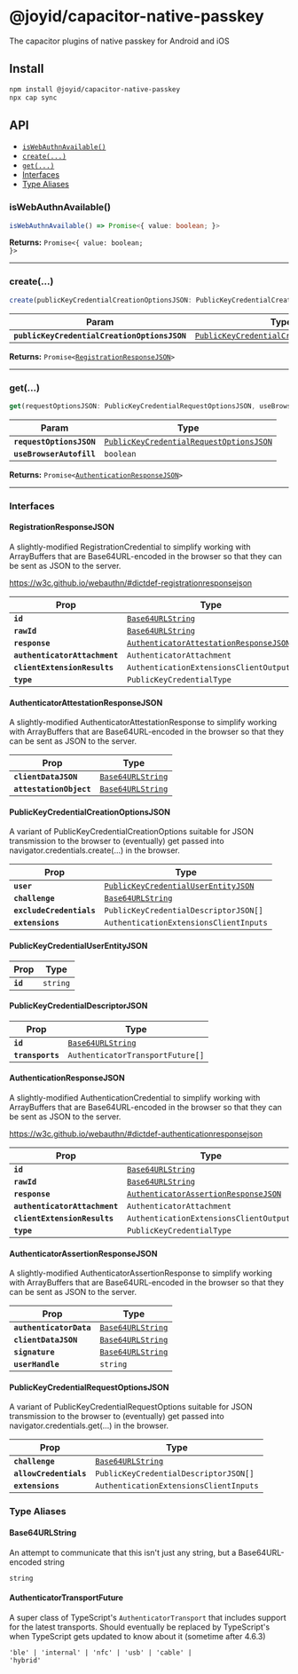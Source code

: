 # @joyid/capacitor-native-passkey

The capacitor plugins of native passkey for Android and iOS

## Install

```bash
npm install @joyid/capacitor-native-passkey
npx cap sync
```

## API

<docgen-index>

* [`isWebAuthnAvailable()`](#iswebauthnavailable)
* [`create(...)`](#create)
* [`get(...)`](#get)
* [Interfaces](#interfaces)
* [Type Aliases](#type-aliases)

</docgen-index>

<docgen-api>
<!--Update the source file JSDoc comments and rerun docgen to update the docs below-->

### isWebAuthnAvailable()

```typescript
isWebAuthnAvailable() => Promise<{ value: boolean; }>
```

**Returns:** <code>Promise&lt;{ value: boolean; }&gt;</code>

--------------------


### create(...)

```typescript
create(publicKeyCredentialCreationOptionsJSON: PublicKeyCredentialCreationOptionsJSON) => Promise<RegistrationResponseJSON>
```

| Param                                        | Type                                                                                                      |
| -------------------------------------------- | --------------------------------------------------------------------------------------------------------- |
| **`publicKeyCredentialCreationOptionsJSON`** | <code><a href="#publickeycredentialcreationoptionsjson">PublicKeyCredentialCreationOptionsJSON</a></code> |

**Returns:** <code>Promise&lt;<a href="#registrationresponsejson">RegistrationResponseJSON</a>&gt;</code>

--------------------


### get(...)

```typescript
get(requestOptionsJSON: PublicKeyCredentialRequestOptionsJSON, useBrowserAutofill?: boolean | undefined) => Promise<AuthenticationResponseJSON>
```

| Param                    | Type                                                                                                    |
| ------------------------ | ------------------------------------------------------------------------------------------------------- |
| **`requestOptionsJSON`** | <code><a href="#publickeycredentialrequestoptionsjson">PublicKeyCredentialRequestOptionsJSON</a></code> |
| **`useBrowserAutofill`** | <code>boolean</code>                                                                                    |

**Returns:** <code>Promise&lt;<a href="#authenticationresponsejson">AuthenticationResponseJSON</a>&gt;</code>

--------------------


### Interfaces


#### RegistrationResponseJSON

A slightly-modified RegistrationCredential to simplify working with ArrayBuffers that
are Base64URL-encoded in the browser so that they can be sent as JSON to the server.

https://w3c.github.io/webauthn/#dictdef-registrationresponsejson

| Prop                          | Type                                                                                                  |
| ----------------------------- | ----------------------------------------------------------------------------------------------------- |
| **`id`**                      | <code><a href="#base64urlstring">Base64URLString</a></code>                                           |
| **`rawId`**                   | <code><a href="#base64urlstring">Base64URLString</a></code>                                           |
| **`response`**                | <code><a href="#authenticatorattestationresponsejson">AuthenticatorAttestationResponseJSON</a></code> |
| **`authenticatorAttachment`** | <code>AuthenticatorAttachment</code>                                                                  |
| **`clientExtensionResults`**  | <code>AuthenticationExtensionsClientOutputs</code>                                                    |
| **`type`**                    | <code>PublicKeyCredentialType</code>                                                                  |


#### AuthenticatorAttestationResponseJSON

A slightly-modified AuthenticatorAttestationResponse to simplify working with ArrayBuffers that
are Base64URL-encoded in the browser so that they can be sent as JSON to the server.

| Prop                    | Type                                                        |
| ----------------------- | ----------------------------------------------------------- |
| **`clientDataJSON`**    | <code><a href="#base64urlstring">Base64URLString</a></code> |
| **`attestationObject`** | <code><a href="#base64urlstring">Base64URLString</a></code> |


#### PublicKeyCredentialCreationOptionsJSON

A variant of PublicKeyCredentialCreationOptions suitable for JSON transmission to the browser to
(eventually) get passed into navigator.credentials.create(...) in the browser.

| Prop                     | Type                                                                                            |
| ------------------------ | ----------------------------------------------------------------------------------------------- |
| **`user`**               | <code><a href="#publickeycredentialuserentityjson">PublicKeyCredentialUserEntityJSON</a></code> |
| **`challenge`**          | <code><a href="#base64urlstring">Base64URLString</a></code>                                     |
| **`excludeCredentials`** | <code>PublicKeyCredentialDescriptorJSON[]</code>                                                |
| **`extensions`**         | <code>AuthenticationExtensionsClientInputs</code>                                               |


#### PublicKeyCredentialUserEntityJSON

| Prop     | Type                |
| -------- | ------------------- |
| **`id`** | <code>string</code> |


#### PublicKeyCredentialDescriptorJSON

| Prop             | Type                                                        |
| ---------------- | ----------------------------------------------------------- |
| **`id`**         | <code><a href="#base64urlstring">Base64URLString</a></code> |
| **`transports`** | <code>AuthenticatorTransportFuture[]</code>                 |


#### AuthenticationResponseJSON

A slightly-modified AuthenticationCredential to simplify working with ArrayBuffers that
are Base64URL-encoded in the browser so that they can be sent as JSON to the server.

https://w3c.github.io/webauthn/#dictdef-authenticationresponsejson

| Prop                          | Type                                                                                              |
| ----------------------------- | ------------------------------------------------------------------------------------------------- |
| **`id`**                      | <code><a href="#base64urlstring">Base64URLString</a></code>                                       |
| **`rawId`**                   | <code><a href="#base64urlstring">Base64URLString</a></code>                                       |
| **`response`**                | <code><a href="#authenticatorassertionresponsejson">AuthenticatorAssertionResponseJSON</a></code> |
| **`authenticatorAttachment`** | <code>AuthenticatorAttachment</code>                                                              |
| **`clientExtensionResults`**  | <code>AuthenticationExtensionsClientOutputs</code>                                                |
| **`type`**                    | <code>PublicKeyCredentialType</code>                                                              |


#### AuthenticatorAssertionResponseJSON

A slightly-modified AuthenticatorAssertionResponse to simplify working with ArrayBuffers that
are Base64URL-encoded in the browser so that they can be sent as JSON to the server.

| Prop                    | Type                                                        |
| ----------------------- | ----------------------------------------------------------- |
| **`authenticatorData`** | <code><a href="#base64urlstring">Base64URLString</a></code> |
| **`clientDataJSON`**    | <code><a href="#base64urlstring">Base64URLString</a></code> |
| **`signature`**         | <code><a href="#base64urlstring">Base64URLString</a></code> |
| **`userHandle`**        | <code>string</code>                                         |


#### PublicKeyCredentialRequestOptionsJSON

A variant of PublicKeyCredentialRequestOptions suitable for JSON transmission to the browser to
(eventually) get passed into navigator.credentials.get(...) in the browser.

| Prop                   | Type                                                        |
| ---------------------- | ----------------------------------------------------------- |
| **`challenge`**        | <code><a href="#base64urlstring">Base64URLString</a></code> |
| **`allowCredentials`** | <code>PublicKeyCredentialDescriptorJSON[]</code>            |
| **`extensions`**       | <code>AuthenticationExtensionsClientInputs</code>           |


### Type Aliases


#### Base64URLString

An attempt to communicate that this isn't just any string, but a Base64URL-encoded string

<code>string</code>


#### AuthenticatorTransportFuture

A super class of TypeScript's `AuthenticatorTransport` that includes support for the latest
transports. Should eventually be replaced by TypeScript's when TypeScript gets updated to
know about it (sometime after 4.6.3)

<code>'ble' | 'internal' | 'nfc' | 'usb' | 'cable' | 'hybrid'</code>

</docgen-api>
